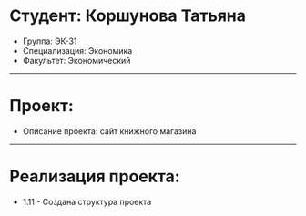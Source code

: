 # Студент: Коршунова Татьяна

- Группа: ЭК-31
- Специализация: Экономика
- Факультет: Экономический

---

# Проект:

- Описание проекта: сайт книжного магазина

---

# Реализация проекта:

- 1.11 - Создана структура проекта
